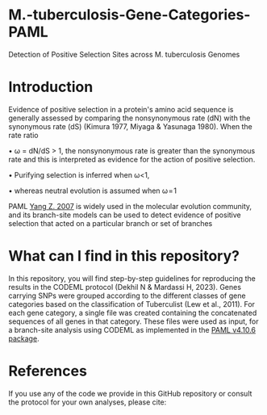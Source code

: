 # M.-tuberculosis-Gene-Categories-PAML
Detection of Positive Selection Sites across M. tuberculosis Genomes

# Introduction
Evidence of positive selection in a protein's amino acid sequence is generally assessed by comparing the nonsynonymous rate (dN) with the synonymous rate (dS) (Kimura 1977, Miyaga & Yasunaga 1980). When the rate ratio 

• ω = dN/dS > 1, the nonsynonymous rate is greater than the synonymous rate and this is interpreted as evidence for the action of positive selection. 

• Purifying selection is inferred when ω<1, 

• whereas neutral evolution is assumed when ω = 1

PAML [Yang Z. 2007](https://academic.oup.com/mbe/article/24/8/1586/1103731) is widely used in the molecular evolution community, and its branch-site models can be used to detect evidence of positive selection that acted on a particular branch or set of branches


# What can I find in this repository?
In this repository, you will find step-by-step guidelines for reproducing the results in the CODEML protocol (Dekhil N & Mardassi H, 2023). Genes carrying SNPs were grouped according to the different classes of gene categories based on the classification of Tuberculist (Lew et al., 2011). For each gene category, a single file was created containing the concatenated sequences of all genes in that category. These files were used as input, for a branch-site analysis using CODEML as implemented in the [PAML v4.10.6 package](https://github.com/abacus-gene/paml).

# References
If you use any of the code we provide in this GitHub repository or consult the protocol for your own analyses, please cite:




